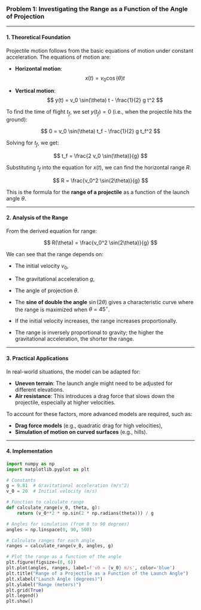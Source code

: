 ### Problem 1: Investigating the Range as a Function of the Angle of Projection

---

#### 1. Theoretical Foundation

Projectile motion follows from the basic equations of motion under constant acceleration. The equations of motion are:

- **Horizontal motion**:  
  $$
  x(t) = v_0 \cos(\theta) t
  $$

- **Vertical motion**:  
  $$
  y(t) = v_0 \sin(\theta) t - \frac{1}{2} g t^2
  $$

To find the time of flight $t_f$, we set $y(t_f) = 0$ (i.e., when the projectile hits the ground):

$$
0 = v_0 \sin(\theta) t_f - \frac{1}{2} g t_f^2
$$

Solving for $t_f$, we get:

$$
t_f = \frac{2 v_0 \sin(\theta)}{g}
$$

Substituting $t_f$ into the equation for $x(t)$, we can find the horizontal range $R$:

$$
R = \frac{v_0^2 \sin(2\theta)}{g}
$$

This is the formula for the **range of a projectile** as a function of the launch angle $\theta$.

---

#### 2. Analysis of the Range

From the derived equation for range:

$$
R(\theta) = \frac{v_0^2 \sin(2\theta)}{g}
$$

We can see that the range depends on:
- The initial velocity $v_0$,
- The gravitational acceleration $g$,
- The angle of projection $\theta$.

- The **sine of double the angle** $\sin(2\theta)$ gives a characteristic curve where the range is maximized when $\theta = 45^\circ$.
- If the initial velocity increases, the range increases proportionally.
- The range is inversely proportional to gravity; the higher the gravitational acceleration, the shorter the range.

---

#### 3. Practical Applications

In real-world situations, the model can be adapted for:
- **Uneven terrain**: The launch angle might need to be adjusted for different elevations.
- **Air resistance**: This introduces a drag force that slows down the projectile, especially at higher velocities.

To account for these factors, more advanced models are required, such as:
- **Drag force models** (e.g., quadratic drag for high velocities),
- **Simulation of motion on curved surfaces** (e.g., hills).

---

#### 4. Implementation 

```python
import numpy as np
import matplotlib.pyplot as plt

# Constants
g = 9.81  # Gravitational acceleration (m/s^2)
v_0 = 20  # Initial velocity (m/s)

# Function to calculate range
def calculate_range(v_0, theta, g):
    return (v_0**2 * np.sin(2 * np.radians(theta))) / g

# Angles for simulation (from 0 to 90 degrees)
angles = np.linspace(0, 90, 500)

# Calculate ranges for each angle
ranges = calculate_range(v_0, angles, g)

# Plot the range as a function of the angle
plt.figure(figsize=(8, 6))
plt.plot(angles, ranges, label=f'v0 = {v_0} m/s', color='blue')
plt.title("Range of a Projectile as a Function of the Launch Angle")
plt.xlabel("Launch Angle (degrees)")
plt.ylabel("Range (meters)")
plt.grid(True)
plt.legend()
plt.show()
